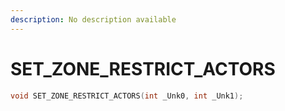 ```yaml
---
description: No description available 
---
```


# SET_ZONE_RESTRICT_ACTORS

```cpp
void SET_ZONE_RESTRICT_ACTORS(int _Unk0, int _Unk1);
```